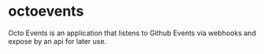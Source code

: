 # octoevents
 Octo Events is an application that listens to Github Events via webhooks and expose by an api for later use.
